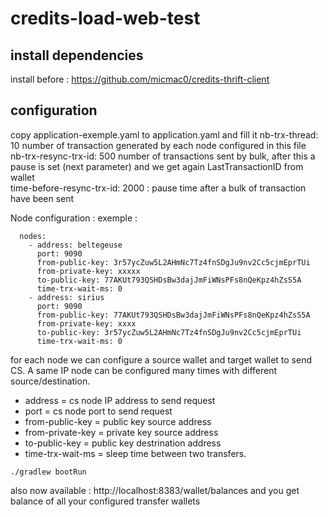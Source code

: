 # credits-load-web-test

## install dependencies
install before : https://github.com/micmac0/credits-thrift-client

## configuration
copy application-exemple.yaml to application.yaml and fill it
nb-trx-thread: 10  number of transaction generated by each node configured in this file </br>
nb-trx-resync-trx-id: 500   number of transactions sent by bulk, after this a pause is set (next parameter) and we get again LastTransactionID from wallet </br>
time-before-resync-trx-id: 2000   : pause time after a bulk of transaction have been sent 
  

Node configuration :
exemple :
```
  nodes:
    - address: beltegeuse
      port: 9090
      from-public-key: 3r57ycZuw5L2AHmNc7Tz4fnSDgJu9nv2Cc5cjmEprTUi
      from-private-key: xxxxx
      to-public-key: 77AKUt793QSHDsBw3dajJmFiWNsPFs8nQeKpz4hZsS5A
      time-trx-wait-ms: 0
    - address: sirius
      port: 9090
      from-public-key: 77AKUt793QSHDsBw3dajJmFiWNsPFs8nQeKpz4hZsS5A
      from-private-key: xxxx
      to-public-key: 3r57ycZuw5L2AHmNc7Tz4fnSDgJu9nv2Cc5cjmEprTUi
      time-trx-wait-ms: 0
```
for each node we can configure a source wallet and target wallet to send CS. A same IP node can be configured many times with different source/destination.
* address = cs node IP address to send request
* port = cs node port to send request 
* from-public-key = public key source address
* from-private-key = private key source address
* to-public-key = public key destrination address
* time-trx-wait-ms = sleep time between two transfers.

`./gradlew bootRun`


also now available : http://localhost:8383/wallet/balances and you get balance of all your configured transfer wallets
